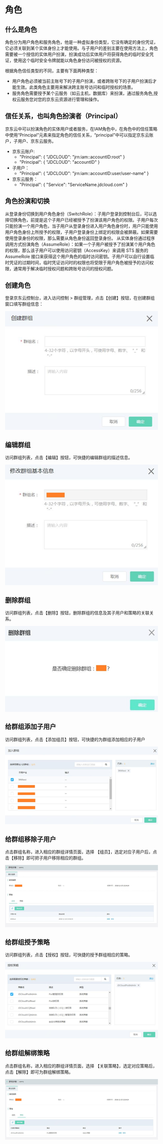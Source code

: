 # 角色
## 什么是角色
角色分为用户角色和服务角色，他是一种虚拟身份类型，它没有确定的身份凭证，它必须关联到某个实体身份上才能使用。与子用户的差别主要在使用方法上，角色需要被一个授信的实体用户扮演，扮演成功后实体用户将获得角色的临时安全凭证，使用这个临时安全令牌就能以角色身份访问被授权的资源。

根据角色信任类型的不同，主要有下面两种类型：

- 用户角色必须被当前主账号下的子用户扮演，或者跨账号下的子用户扮演后才能生效。此类角色主要用来解决跨主账号访问和临时授权的场景。
- 服务角色需要授予某个云服务（如云主机，数据库）来扮演，通过服务角色,授权云服务您对您的京东云资源进行管理和操作。

## 信任关系，也叫角色扮演者（Principal）
京东云中可以扮演角色的实体用户或者服务，在IAM角色中，在角色中的信任策略中使用“Principal”元素来指定角色的信任关系，“principal”中可以指定京东云账户，子用户、京东云服务。

- 京东云账户:
  - "Principal": { "JDCLOUD": "jrn:iam::accountID:root" }
  - "Principal": { "JDCLOUD": "accountID" }
- 子用户：
  - "Principal": { "JDCLOUD": "jrn:iam::accountID:user/user-name" }
- 京东云服务：
  - "Principal": { "Service": "ServiceName.jdcloud.com" }

## 角色扮演和切换
从登录身份切换到用户角色身份（SwitchRole）：子用户登录到控制台后，可以选择切换角色，前提是这个子用户已经被授予了扮演该用户角色的权限。子用户每次只能扮演一个用户角色，当子用户从登录身份进入用户角色身份时，用户只能使用用户角色身份上所授予的权限，子用户登录身份上绑定的权限会被屏蔽。如果需要使用登录身份的权限，那么需要从角色身份返回登录身份。
从实体身份通过程序调用方式扮演角色（AssumeRole）：如果一个子用户被授予了扮演某个用户角色的权限，那么该子用户可以使用访问密钥（AccessKey）来调用 STS 服务的 AssumeRole 接口来获得这个用户角色的临时访问密钥。子用户可以自行设置临时凭证的过期时间，临时凭证访问时的权限也将受限于用户角色被授予的访问权限，通常用于解决临时授权问题和跨账号访问的授权问题。

## 创建角色

登录京东云控制台，进入访问控制 > 群组管理，点击【创建】按钮，在创建群组窗口填写群组信息：

![群组创建](../../../../image/IAM/GroupManagement/群组创建.jpg)

## 编辑群组

访问群组列表，点击【编辑】按钮，可快捷的编辑群组的描述信息。

![群组列表编辑按钮弹窗](../../../../image/IAM/GroupManagement/群组编辑.jpg)

## 删除群组

访问群组列表，点击【删除】按钮，删除群组的信息及其子用户和策略的关联关系。

![群组列表删除按钮弹窗页面](../../../../image/IAM/GroupManagement/群组删除.jpg)

## 给群组添加子用户

访问群组列表，点击【添加组员】按钮，可快捷的为群组添加相应的子用户

![群组列表添加组员按钮弹窗页面](../../../../image/IAM/GroupManagement/群组添加子用户.jpg)

## 给群组移除子用户

点击群组名称，进入相应的群组详情页面，选择 【组员】，选定对应子用户后，点击【移除】即可把子用户移除相应的群组。

![群组详情移除子用户](../../../../image/IAM/GroupManagement/群组移除子用户.jpg)

## 给群组授予策略

访问群组列表，点击【授权】按钮，可快捷的授予群组相应的策略。

![群组列表授予策略](../../../../image/IAM/GroupManagement/群组授予策略.jpg)

## 给群组解绑策略

点击群组名称，进入相应的群组详情页面，选择 【关联策略】，选定对应策略后，点击【解除】即可为群组解绑策略。

![群组详情解绑策略](../../../../image/IAM/GroupManagement/群组移除策略.jpg)

